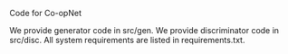 Code for Co-opNet 

We provide generator code in src/gen. We provide discriminator code in src/disc. All system requirements are listed in requirements.txt. 



